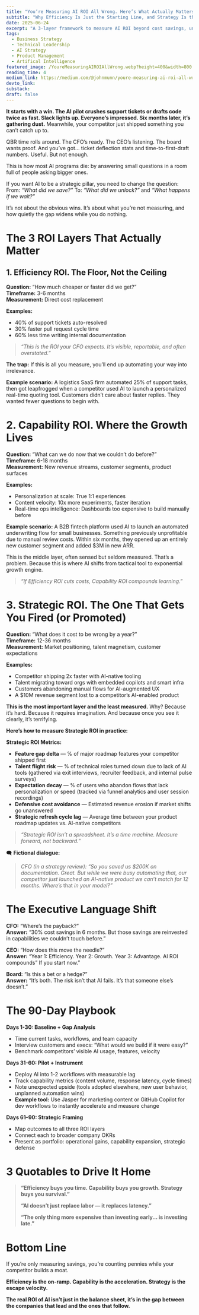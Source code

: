 ```yaml
---
title: "You’re Measuring AI ROI All Wrong. Here’s What Actually Matters"
subtitle: "Why Efficiency Is Just the Starting Line, and Strategy Is the Real Prize"
date: 2025-06-24
excerpt: "A 3-layer framework to measure AI ROI beyond cost savings, unlock growth, defend your position, and speak the language execs actually care about."
tags:
  - Business Strategy
  - Technical Leadership
  - AI Strategy
  - Product Management
  - Artifical Intelligence
featured_image: /YoureMeasuringAIROIAllWrong.webp?height=400&width=800
reading_time: 4
medium_link: https://medium.com/@johnmunn/youre-measuring-ai-roi-all-wrong-here-s-what-actually-matters-4158432e7e0b
devto_link:
substack:
draft: false
---
```


**It starts with a win. The AI pilot crushes support tickets or drafts code twice as fast. Slack lights up. Everyone’s impressed. Six months later, it’s gathering dust.** Meanwhile, your competitor just shipped something you can’t catch up to.

QBR time rolls around. The CFO’s ready. The CEO’s listening. The board wants proof. And you’ve got… ticket deflection stats and time-to-first-draft numbers. Useful. But not enough.

This is how most AI programs die: by answering small questions in a room full of people asking bigger ones.

If you want AI to be a strategic pillar, you need to change the question: From: _“What did we save?”_ To: _“What did we unlock?”_ and _“What happens if we wait?”_

It’s not about the obvious wins. It’s about what you’re not measuring, and how quietly the gap widens while you do nothing.

# The 3 ROI Layers That Actually Matter

## 1. Efficiency ROI. The Floor, Not the Ceiling

**Question:** “How much cheaper or faster did we get?”  
**Timeframe:** 3-6 months  
**Measurement:** Direct cost replacement

**Examples:**

- 40% of support tickets auto-resolved
- 30% faster pull request cycle time
- 60% less time writing internal documentation

> _“This is the ROI your CFO expects. It’s visible, reportable, and often overstated.”_

**The trap:** If this is all you measure, you’ll end up automating your way into irrelevance.

**Example scenario:** A logistics SaaS firm automated 25% of support tasks, then got leapfrogged when a competitor used AI to launch a personalized real-time quoting tool. Customers didn’t care about faster replies. They wanted fewer questions to begin with.

# 2. Capability ROI. Where the Growth Lives

**Question:** “What can we do now that we couldn’t do before?”  
**Timeframe:** 6-18 months  
**Measurement:** New revenue streams, customer segments, product surfaces

**Examples:**

- Personalization at scale: True 1:1 experiences
- Content velocity: 10x more experiments, faster iteration
- Real-time ops intelligence: Dashboards too expensive to build manually before

**Example scenario:** A B2B fintech platform used AI to launch an automated underwriting flow for small businesses. Something previously unprofitable due to manual review costs. Within six months, they opened up an entirely new customer segment and added $3M in new ARR.

This is the middle layer, often sensed but seldom measured. That’s a problem. Because this is where AI shifts from tactical tool to exponential growth engine.

> _“If Efficiency ROI cuts costs, Capability ROI compounds learning.”_

# 3. Strategic ROI. The One That Gets You Fired (or Promoted)

**Question:** “What does it cost to be wrong by a year?”  
**Timeframe:** 12-36 months  
**Measurement:** Market positioning, talent magnetism, customer expectations

**Examples:**

- Competitor shipping 2x faster with AI-native tooling
- Talent migrating toward orgs with embedded copilots and smart infra
- Customers abandoning manual flows for AI-augmented UX
- A $10M revenue segment lost to a competitor’s AI-enabled product

**This is the most important layer and the least measured.** Why? Because it’s hard. Because it requires imagination. And because once you see it clearly, it’s terrifying.

**Here’s how to measure Strategic ROI in practice:**

**Strategic ROI Metrics:**

- **Feature gap delta** — % of major roadmap features your competitor shipped first
- **Talent flight risk** — % of technical roles turned down due to lack of AI tools (gathered via exit interviews, recruiter feedback, and internal pulse surveys)
- **Expectation decay** — % of users who abandon flows that lack personalization or speed (tracked via funnel analytics and user session recordings)
- **Defensive cost avoidance** — Estimated revenue erosion if market shifts go unanswered
- **Strategic refresh cycle lag** — Average time between your product roadmap updates vs. AI-native competitors

> _“Strategic ROI isn’t a spreadsheet. It’s a time machine. Measure forward, not backward.”_

🗨️ **Fictional dialogue:**

> _CFO (in a strategy review): “So you saved us $200K on documentation. Great. But while we were busy automating that, our competitor just launched an AI-native product we can’t match for 12 months. Where’s_ that _in your model?”_

# The Executive Language Shift

**CFO:** “Where’s the payback?”  
**Answer:** “30% cost savings in 6 months. But those savings are reinvested in capabilities we couldn’t touch before.”

**CEO:** “How does this move the needle?”  
**Answer:** “Year 1: Efficiency. Year 2: Growth. Year 3: Advantage. AI ROI compounds” If you start now.”

**Board:** “Is this a bet or a hedge?”  
**Answer:** “It’s both. The risk isn’t that AI fails. It’s that someone else’s doesn’t.”

# The 90-Day Playbook

**Days 1-30: Baseline + Gap Analysis**

- Time current tasks, workflows, and team capacity
- Interview customers and execs: “What would we build if it were easy?”
- Benchmark competitors’ visible AI usage, features, velocity

**Days 31-60: Pilot + Instrument**

- Deploy AI into 1-2 workflows with measurable lag
- Track capability metrics (content volume, response latency, cycle times)
- Note unexpected upside (tools adopted elsewhere, new user behavior, unplanned automation wins)
- **Example tool:** Use Jasper for marketing content or GitHub Copilot for dev workflows to instantly accelerate and measure change

**Days 61–90: Strategic Framing**

- Map outcomes to all three ROI layers
- Connect each to broader company OKRs
- Present as portfolio: operational gains, capability expansion, strategic defense

# 3 Quotables to Drive It Home

> **“Efficiency buys you time. Capability buys you growth. Strategy buys you survival.”**
> 
> **“AI doesn’t just replace labor — it replaces latency.”**
> 
> **“The only thing more expensive than investing early… is investing late.”**

# Bottom Line

If you’re only measuring savings, you’re counting pennies while your competitor builds a moat.

**Efficiency is the on-ramp. Capability is the acceleration. Strategy is the escape velocity.**

**The real ROI of AI isn’t just in the balance sheet, it’s in the gap between the companies that lead and the ones that follow.**